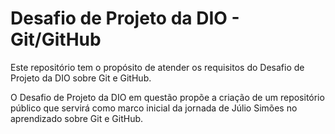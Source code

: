 # Desafio de Projeto da DIO - Git/GitHub

Este repositório tem o propósito de atender os requisitos do Desafio de Projeto da DIO sobre Git e GitHub.

O Desafio de Projeto da DIO em questão propõe a criação de um repositório público que servirá como marco inicial da jornada de Júlio Simões no aprendizado sobre Git e GitHub.

